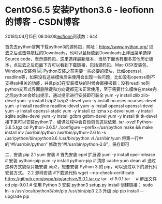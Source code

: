 
# CentOS6.5 安装Python3.6 - leofionn的博客 - CSDN博客


2018年04月15日 08:06:08[leofionn](https://me.csdn.net/qq_36142114)阅读数：644


首先去python官网下载python3的源码包，网址：https://www.python.org/
进去之后点击导航栏的Downloads，也可以鼠标放到Downloads上弹出菜单选择Source code，表示源码包，这里选择最新版本，当然下面也有很多其他历史版本，点进去之后页面下方可以看到下载链接，包括源码包、Mac OSX安装包、Windows安装包
![](https://images2015.cnblogs.com/blog/734555/201602/734555-20160204152757772-228746966.png)
Python安装之前需要一些必要的模块，比如openssl，readline等，如果没有这些模块后来使用会出现一些问题，比如没有openssl则不支持ssl相关的功能，并且pip3在安装模块的时候会直接报错；没有readline则python交互式界面删除键和方向键都无法正常使用，至于需要什么模块在make完之后python会给出提示，通过提示进行安装即可装全
yum -y install zlib zlib-devel
yum -y install bzip2 bzip2-devel
yum -y install ncurses ncurses-devel
yum -y install readline readline-devel
yum -y install openssl openssl-devel
yum -y install openssl-static
yum -y install xz lzma xz-devel
yum -y install sqlite sqlite-devel
yum -y install gdbm gdbm-devel
yum -y install tk tk-devel
接下来可以安装python了，编译过程中会自动包含这些依赖.
tar -xvzf Python-3.6.5.tgz
cd Python-3.6.5/
./configure --prefix=/usr/python
make && make install
mv /usr/bin/python /usr/bin/python-2.6
ln -s /usr/python/bin/python3.6 /usr/bin/python
vi /usr/bin/yum
将第一行中的“\#!/usr/bin/python”
修改为“\#!/usr/bin/python-2.6”，保存即可

二、安装 pip
2.1 yum 安装
\# 首先安装 epel 扩展源
yum -y install epel-release
\# 安装 python-pip
yum -y install python-pip
\# 清除 cache
yum clean all
通过这种方式貌似只能安装 pip2，想要安装 Python 3 的 pip，可以通过以下的源代码安装方式。
2.2 源码安装
\#下载源代码
wget --no-check-certificate https://github.com/pypa/pip/archive/9.0.1.tar.gz
tar -xf 9.0.1.tar     \# 解压文件
cd pip-9.0.1
\# 使用 Python 3 安装
python3 setup.py install
创建链接：
sudo ln -s /usr/local/python3/bin/pip /usr/bin/pip3
2.3 升级 pip
pip install --upgrade pip


